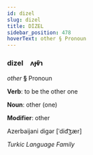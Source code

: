 ```yaml
---
id: dizel
slug: dizel
title: DİZEL
sidebar_position: 478
hoverText: other § Pronoun
---
```


### dizel&emsp;<span kind="abugida">ʌɟⱴ͊ɿ</span>

*other* **§** Pronoun

**Verb**: to be the other one

**Noun**: other (one)

**Modifier**: other

Azerbaijani digər [ˈdid͡ʒær]

*Turkic Language Family*